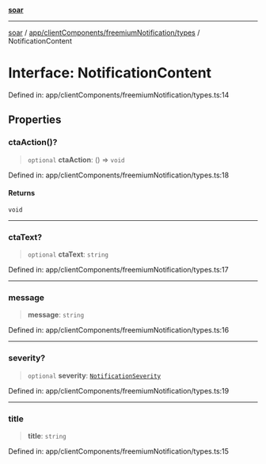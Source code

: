 [**soar**](../../../../../README.md)

***

[soar](../../../../../modules.md) / [app/clientComponents/freemiumNotification/types](../README.md) / NotificationContent

# Interface: NotificationContent

Defined in: app/clientComponents/freemiumNotification/types.ts:14

## Properties

### ctaAction()?

> `optional` **ctaAction**: () => `void`

Defined in: app/clientComponents/freemiumNotification/types.ts:18

#### Returns

`void`

***

### ctaText?

> `optional` **ctaText**: `string`

Defined in: app/clientComponents/freemiumNotification/types.ts:17

***

### message

> **message**: `string`

Defined in: app/clientComponents/freemiumNotification/types.ts:16

***

### severity?

> `optional` **severity**: [`NotificationSeverity`](../type-aliases/NotificationSeverity.md)

Defined in: app/clientComponents/freemiumNotification/types.ts:19

***

### title

> **title**: `string`

Defined in: app/clientComponents/freemiumNotification/types.ts:15
